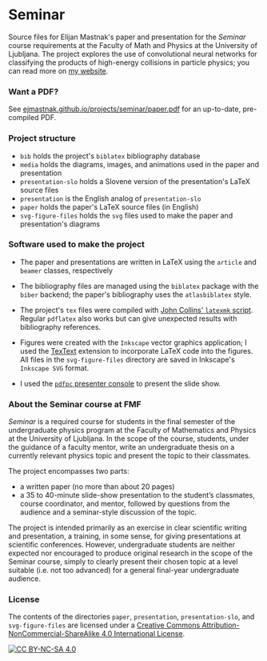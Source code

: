 # Seminar
Source files for Elijan Mastnak's paper and presentation for the *Seminar* course requirements at the Faculty of Math and Physics at the University of Ljubljana. The project explores the use of convolutional neural networks for classifying the products of high-energy collisions in particle physics; you can read more on [my website](https://ejmastnak.github.io/projects/seminar/seminar.html). 

### Want a PDF?
See [ejmastnak.github.io/projects/seminar/paper.pdf](https://ejmastnak.github.io/projects/seminar/paper.pdf) for an up-to-date, pre-compiled PDF.

### Project structure
- `bib` holds the project's `biblatex` bibliography database
- `media` holds the diagrams, images, and animations used in the paper and presentation
- `presentation-slo` holds a Slovene version of the presentation's LaTeX source files
- `presentation` is the English analog of `presentation-slo`
- `paper` holds the paper's LaTeX source files (in English)
- `svg-figure-files` holds the `svg` files used to make the paper and presentation's diagrams

### Software used to make the project
- The paper and presentations are written in LaTeX using the `article` and `beamer` classes, respectively

- The bibliography files are managed using the `biblatex` package with the `biber` backend; the paper's bibliography uses the `atlasbiblatex` style.

- The project's `tex` files were compiled with [John Collins' `latexmk` script](https://ctan.org/pkg/latexmk/). Regular `pdflatex` also works but can give unexpected results with bibliography references.

- Figures were created with the `Inkscape` vector graphics application; I used the [TexText](https://textext.github.io/textext/) extension to incorporate LaTeX code into the figures. All files in the `svg-figure-files` directory are saved in Inkscape's `Inkscape SVG` format.

- I used the [`pdfpc` presenter console](https://pdfpc.github.io/) to present the slide show.


### About the Seminar course at FMF
*Seminar* is a required course for students in the final semester of the undergraduate physics program at the Faculty of Mathematics and Physics at the University of Ljubljana. In the scope of the course, students, under the guidance of a faculty mentor, write an undergraduate thesis on a currently relevant physics topic and present the topic to their classmates.

The project encompasses two parts:
- a written paper (no more than about 20 pages)
- a 35 to 40-minute slide-show presentation to the student’s classmates, course coordinator, and mentor, followed by questions from the audience and a seminar-style discussion of the topic.

The project is intended primarily as an exercise in clear scientific writing and presentation, a training, in some sense, for giving presentations at scientific conferences. However, undergraduate students are neither expected nor encouraged to produce original research in the scope of the Seminar course, simply to clearly present their chosen topic at a level suitable (i.e. not too advanced) for a general final-year undergraduate audience.

### License
The contents of the directories `paper`, `presentation`, `presentation-slo`, and `svg-figure-files` are licensed under a [Creative Commons Attribution-NonCommercial-ShareAlike 4.0 International License][cc-by-nc-sa].

[![CC BY-NC-SA 4.0][cc-by-nc-sa-shield]][cc-by-nc-sa] 

[cc-by-nc-sa]: http://creativecommons.org/licenses/by-nc-sa/4.0/
[cc-by-nc-sa-shield]: https://img.shields.io/badge/License-CC%20BY--NC--SA%204.0-lightgrey.svg
